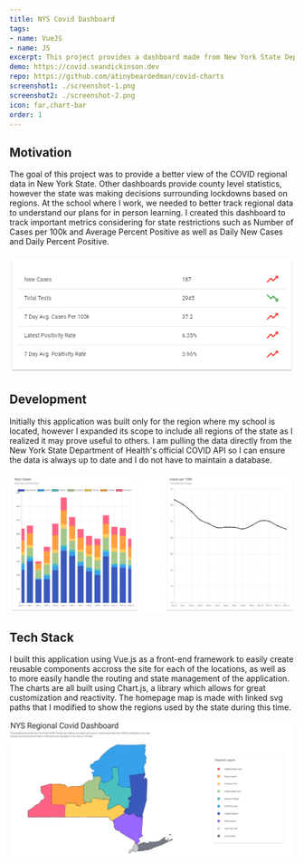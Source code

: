 ```yaml
---
title: NYS Covid Dashboard
tags: 
- name: VueJS
- name: JS
excerpt: This project provides a dashboard made from New York State Department of Health data to visualize COVID-19 cases. The goal of this project was to provide a better view of the regional data, as most other visualizations only gave information by county.
demo: https://covid.seandickinson.dev
repo: https://github.com/atinybeardedman/covid-charts
screenshot1: ./screenshot-1.png
screenshot2: ./screenshot-2.png
icon: far,chart-bar
order: 1
---
```

## Motivation
The goal of this project was to provide a better view of the COVID regional data in New York State. Other dashboards provide county level statistics, however the state was making decisions surrounding lockdowns based on regions. At the school where I work, we needed to better track regional data to understand our plans for in person learning. I created this dashboard to track important metrics considering for state restrictions such as Number of Cases per 100k and Average Percent Positive as well as Daily New Cases and Daily Percent Positive. 

![Fig. 1 - Table of metrics](./table.png)

## Development
Initially this application was built only for the region where my school is located, however I expanded its scope to include all regions of the state as I realized it may prove useful to others. I am pulling the data directly from the New York State Department of Health's official COVID API so I can ensure the data is always up to date and I do not have to maintain a database. 

![Fig. 2 - Example charts of regional case data](./charts.png)

## Tech Stack
I built this application using Vue.js as a front-end framework to easily create reusable components accross the site for each of the locations, as well as to more easily handle the routing and state management of the application. The charts are all built using Chart.js, a library which allows for great customization and reactivity. The homepage map is made with linked svg paths that I modified to show the regions used by the state during this time.

![Fig. 3 - Interactive linked svg map of New York Regions](./map.png)